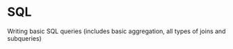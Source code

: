 # SQL 

Writing basic SQL queries (includes basic aggregation, all types of joins and subqueries)



